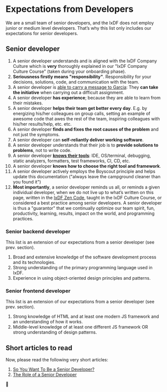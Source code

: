 # Expectations from Developers

We are a small team of senior developers, and the IxDF does not employ junior or medium level developers. That’s why this list only includes our expectations for senior developers.

## Senior developer

1.  A senior developer understands and is aligned with the IxDF Company Culture which is **very** thoroughly explained in our "IxDF Company Culture Course" (taken during your onboarding phase).
1.  **Seriousness firstly means "responsibility"**. Responsibility for your decisions, solutions, code,
    and communication with the team.
1.  A senior developer is [able to carry a message to Garcia](https://courses.csail.mit.edu/6.803/pdf/hubbard1899.pdf):
    They **can take the initiative** when carrying out a difficult assignment.
1.  A senior developer **has experience**; because they are able to learn from their mistakes.
1.  A senior developer **helps their team get better every day**. E.g. by energizing his/her colleagues on group calls, setting an example of awesome code that awes the rest of the team, inspiring colleagues with his/her results/help, etc. etc.
1.  A senior developer **finds and fixes the root causes of the problem** and not just the symptoms.
1.  A senior developer can **self-reliantly deliver working software**.
1.  A senior developer understands that their job is to **provide solutions to problems**, not to write code.
1.  A senior developer [**knows their tools**](https://stitcher.io/blog/craftsmen-know-their-tools): IDE, OS/terminal, debugging, static analyzers, formatters, test frameworks, CI, CD, etc.
1.  A senior developer **knows how to choose the right tool and framework**.
1.  A senior developer actively employs the Boyscout principle and helps update this documentation ("always leave the campground cleaner than you found it")
1.  **Most importantly**, a senior developer reminds us all, or reminds a given individual developer, when we do not live up to what’s written on this page, written in the [IxDF Zen Code](../README.md#the-ixdf-zen-code), taught in the IxDF Culture Course, or considered a best practice among senior developers. A senior developer is thus a "guarantor" that we continually optimize our team spirit, fun, productivity, learning, results, impact on the world, and programming practices.

### Senior backend developer

This list is an extension of our expectations from a senior developer (see prev. section).

1.  Broad and extensive knowledge of the software development process and its technologies.
1.  Strong understanding of the primary programming language used in IxDF.
1.  Experience in using object-oriented design principles and patterns.

### Senior frontend developer

This list is an extension of our expectations from a senior developer (see prev. section).

1.  Strong knowledge of HTML and at least one modern JS framework and an understanding of how it works.
1.  Middle-level knowledge of at least one different JS framework OR strong understanding of design patterns.

## Short articles to read

Now, please read the following very short articles:

1.  [So You Want To Be a Senior Developer?](https://css-tricks.com/want-senior-developer/)
1.  [The Role of a Senior Developer](http://mattbriggs.net/blog/2015/06/01/the-role-of-a-senior-developer/)

🦄
